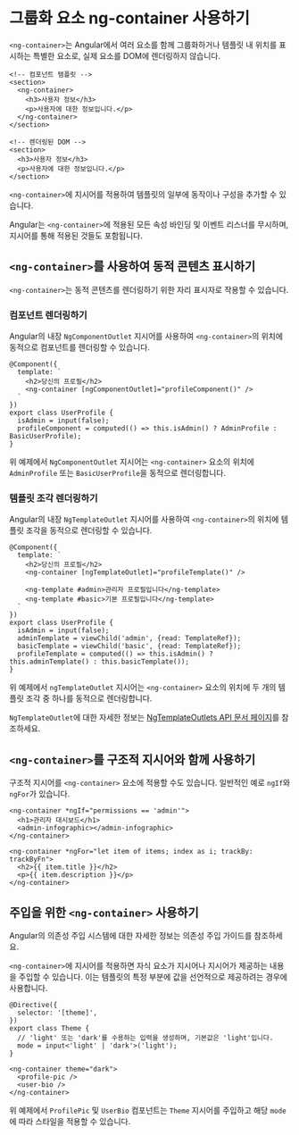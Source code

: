 # 그룹화 요소 ng-container 사용하기

`<ng-container>`는 Angular에서 여러 요소를 함께 그룹화하거나 템플릿 내 위치를 표시하는 특별한 요소로, 실제 요소를 DOM에 렌더링하지 않습니다.

```angular-html
<!-- 컴포넌트 템플릿 -->
<section>
  <ng-container>
    <h3>사용자 정보</h3>
    <p>사용자에 대한 정보입니다.</p>
  </ng-container>
</section>
```

```angular-html
<!-- 렌더링된 DOM -->
<section>
  <h3>사용자 정보</h3>
  <p>사용자에 대한 정보입니다.</p>
</section>
```

`<ng-container>`에 지시어를 적용하여 템플릿의 일부에 동작이나 구성을 추가할 수 있습니다.

Angular는 `<ng-container>`에 적용된 모든 속성 바인딩 및 이벤트 리스너를 무시하며, 지시어를 통해 적용된 것들도 포함됩니다.

## `<ng-container>`를 사용하여 동적 콘텐츠 표시하기

`<ng-container>`는 동적 콘텐츠를 렌더링하기 위한 자리 표시자로 작용할 수 있습니다.

### 컴포넌트 렌더링하기

Angular의 내장 `NgComponentOutlet` 지시어를 사용하여 `<ng-container>`의 위치에 동적으로 컴포넌트를 렌더링할 수 있습니다.

```angular-ts
@Component({
  template: `
    <h2>당신의 프로필</h2>
    <ng-container [ngComponentOutlet]="profileComponent()" />
  `
})
export class UserProfile {
  isAdmin = input(false);
  profileComponent = computed(() => this.isAdmin() ? AdminProfile : BasicUserProfile);
}
```

위 예제에서 `NgComponentOutlet` 지시어는 `<ng-container>` 요소의 위치에 `AdminProfile` 또는 `BasicUserProfile`을 동적으로 렌더링합니다.

### 템플릿 조각 렌더링하기

Angular의 내장 `NgTemplateOutlet` 지시어를 사용하여 `<ng-container>`의 위치에 템플릿 조각을 동적으로 렌더링할 수 있습니다.

```angular-ts
@Component({
  template: `
    <h2>당신의 프로필</h2>
    <ng-container [ngTemplateOutlet]="profileTemplate()" />

    <ng-template #admin>관리자 프로필입니다</ng-template>
    <ng-template #basic>기본 프로필입니다</ng-template>
  `
})
export class UserProfile {
  isAdmin = input(false);
  adminTemplate = viewChild('admin', {read: TemplateRef});
  basicTemplate = viewChild('basic', {read: TemplateRef});
  profileTemplate = computed(() => this.isAdmin() ? this.adminTemplate() : this.basicTemplate());
}
```

위 예제에서 `ngTemplateOutlet` 지시어는 `<ng-container>` 요소의 위치에 두 개의 템플릿 조각 중 하나를 동적으로 렌더링합니다.

`NgTemplateOutlet`에 대한 자세한 정보는 [NgTemplateOutlets API 문서 페이지](/api/common/NgTemplateOutlet)를 참조하세요.

## `<ng-container>`를 구조적 지시어와 함께 사용하기

구조적 지시어를 `<ng-container>` 요소에 적용할 수도 있습니다. 일반적인 예로 `ngIf`와 `ngFor`가 있습니다.

```angular-html
<ng-container *ngIf="permissions == 'admin'">
  <h1>관리자 대시보드</h1>
  <admin-infographic></admin-infographic>
</ng-container>

<ng-container *ngFor="let item of items; index as i; trackBy: trackByFn">
  <h2>{{ item.title }}</h2>
  <p>{{ item.description }}</p>
</ng-container>
```

## 주입을 위한 `<ng-container>` 사용하기

Angular의 의존성 주입 시스템에 대한 자세한 정보는 의존성 주입 가이드를 참조하세요.

`<ng-container>`에 지시어를 적용하면 자식 요소가 지시어나 지시어가 제공하는 내용을 주입할 수 있습니다. 이는 템플릿의 특정 부분에 값을 선언적으로 제공하려는 경우에 사용합니다.

```angular-ts
@Directive({
  selector: '[theme]',
})
export class Theme {
  // 'light' 또는 'dark'를 수용하는 입력을 생성하며, 기본값은 'light'입니다.
  mode = input<'light' | 'dark'>('light');
}
```

```angular-html
<ng-container theme="dark">
  <profile-pic />
  <user-bio />
</ng-container>
```

위 예제에서 `ProfilePic` 및 `UserBio` 컴포넌트는 `Theme` 지시어를 주입하고 해당 `mode`에 따라 스타일을 적용할 수 있습니다.